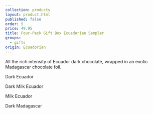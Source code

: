 ```yaml
---
collection: products
layout: product.html
published: false
order: 5
price: 49.95
title: Four-Pack Gift Box Ecuadorian Sampler
groups:
  - gifts
origin: Ecuadorian
---
```

All the rich intensity of Ecuador dark chocolate, wrapped in an exotic Madagascar chocolate foil.

Dark Ecuador

Dark Milk Ecuador

Milk Ecuador

Dark Madagascar
